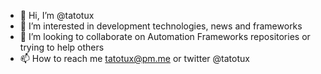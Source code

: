 - 👋 Hi, I’m @tatotux
- 👀 I’m interested in development technologies, news and frameworks
- 💞️ I’m looking to collaborate on Automation Frameworks repositories or trying to help others
- 📫 How to reach me tatotux@pm.me or twitter @tatotux

<!---
tatotux/tatotux is a ✨ special ✨ repository because its `README.md` (this file) appears on your GitHub profile.
You can click the Preview link to take a look at your changes.
--->
